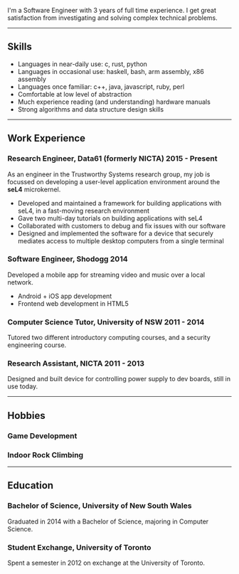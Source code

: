 I'm a Software Engineer with 3 years of full time experience.
I get great satisfaction from investigating and solving complex technical problems.

----------

## Skills

- Languages in near-daily use: c, rust, python
- Languages in occasional use: haskell, bash, arm assembly, x86 assembly
- Languages once familiar: c++, java, javascript, ruby, perl
- Comfortable at low level of abstraction
- Much experience reading (and understanding) hardware manuals
- Strong algorithms and data structure design skills

----------

## Work Experience
### <span class='work'><span class='name'>Research Engineer, Data61 (formerly NICTA)</span> <span class='period'>2015 - Present</span></span>

As an engineer in the Trustworthy Systems research group, my job is focussed on
developing a user-level application environment around the **seL4** microkernel.

- Developed and maintained a framework for building applications with seL4, in a
  fast-moving research environment
- Gave two multi-day tutorials on building applications with seL4
- Collaborated with customers to debug and fix issues with
  our software
- Designed and implemented the software for a device that securely mediates access
  to multiple desktop computers from a single terminal

### <span class='work'><span class='name'>Software Engineer, Shodogg</span> <span class='period'>2014</span></span>

Developed a mobile app for streaming video and music over a local network.

- Android + iOS app development
- Frontend web development in HTML5

### <span class='work'><span class='name'>Computer Science Tutor, University of NSW</span> <span class='period'>2011 - 2014</span></span>

Tutored two different introductory computing courses, and a security
engineering course.

### <span class='work'><span class='name'>Research Assistant, NICTA</span> <span class='period'>2011 - 2013</span></span>

Designed and built device for controlling power supply to dev boards, still in use today.

---------

## Hobbies

### Game Development

### Indoor Rock Climbing

----------

## Education

### Bachelor of Science, University of New South Wales

Graduated in 2014 with a Bachelor of Science, majoring in Computer Science.

### Student Exchange, University of Toronto

Spent a semester in 2012 on exchange at the University of Toronto.
